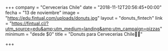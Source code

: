 +++
company = "Cervecerías Chile"
date = "2018-11-12T20:56:45+00:00"
fecha = "13 de noviembre"
image = "https://edu.fintual.com/uploads/donuts.jpg"
layout = "donuts_fintech"
link = "https://fintual.cl/?utm_source=edu&amp;utm_medium=landing&amp;utm_campaign=pizzas"
minimum = "desde $0"
title = "Donuts para Cervecerias Chile🍺🍩"

+++
